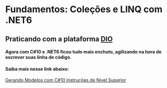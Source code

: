 # Fundamentos: Coleções e LINQ com .NET6
## Praticando com a plataforma [DIO](https://web.dio.me)

#### Agora com C#10 e .NET6 ficou tudo mais enchuto, agilizando na hora de escrever suas linha de código.

#### Saiba mais nesse link abaixo:
[Gerando Modelos com C#10 Instruções de Nível Superior](https://aka.ms/new-console-template)

